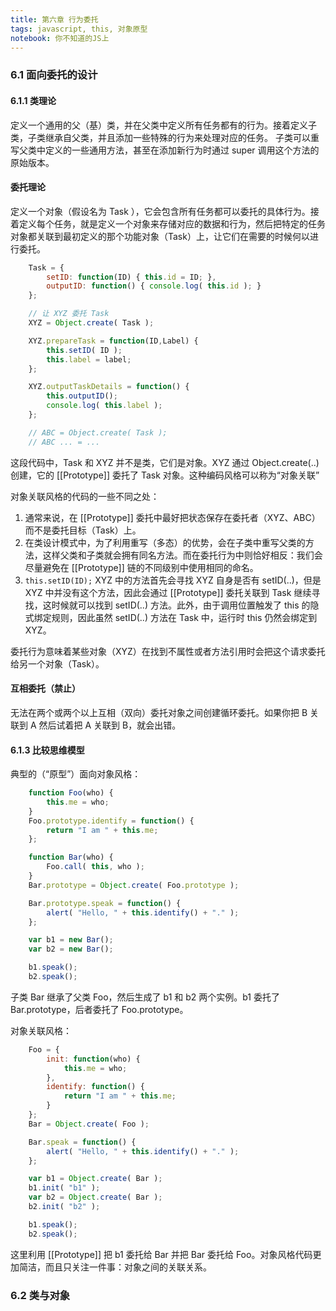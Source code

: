 ```yaml
---
title: 第六章 行为委托 
tags: javascript, this, 对象原型
notebook: 你不知道的JS上
---
```

### 6.1 面向委托的设计
#### 6.1.1 类理论
定义一个通用的父（基）类，并在父类中定义所有任务都有的行为。接着定义子类，子类继承自父类，并且添加一些特殊的行为来处理对应的任务。
子类可以重写父类中定义的一些通用方法，甚至在添加新行为时通过 super 调用这个方法的原始版本。

#### 委托理论
定义一个对象（假设名为 Task ），它会包含所有任务都可以委托的具体行为。接着定义每个任务，就是定义一个对象来存储对应的数据和行为，然后把特定的任务对象都关联到最初定义的那个功能对象（Task）上，让它们在需要的时候何以进行委托。
```javascript
    Task = {
        setID: function(ID) { this.id = ID; },
        outputID: function() { console.log( this.id ); }
    };

    // 让 XYZ 委托 Task
    XYZ = Object.create( Task );

    XYZ.prepareTask = function(ID,Label) {
        this.setID( ID );
        this.label = label;
    };

    XYZ.outputTaskDetails = function() {
        this.outputID();
        console.log( this.label );
    };

    // ABC = Object.create( Task );
    // ABC ... = ...
```
这段代码中，Task 和 XYZ 并不是类，它们是对象。XYZ 通过 Object.create(..)创建，它的 [[Prototype]] 委托了 Task 对象。这种编码风格可以称为“对象关联”

对象关联风格的代码的一些不同之处：
1. 通常来说，在 [[Prototype]] 委托中最好把状态保存在委托者（XYZ、ABC）而不是委托目标（Task）上。
2. 在类设计模式中，为了利用重写（多态）的优势，会在子类中重写父类的方法，这样父类和子类就会拥有同名方法。而在委托行为中则恰好相反：我们会尽量避免在  [[Prototype]] 链的不同级别中使用相同的命名。
3. `this.setID(ID);` XYZ 中的方法首先会寻找 XYZ 自身是否有 setID(..)，但是 XYZ 中并没有这个方法，因此会通过 [[Prototype]] 委托关联到 Task 继续寻找，这时候就可以找到 setID(..) 方法。此外，由于调用位置触发了 this 的隐式绑定规则，因此虽然 setID(..) 方法在 Task 中，运行时 this 仍然会绑定到 XYZ。

委托行为意味着某些对象（XYZ）在找到不属性或者方法引用时会把这个请求委托给另一个对象（Task）。

#### 互相委托（禁止）
无法在两个或两个以上互相（双向）委托对象之间创建循环委托。如果你把 B 关联到 A 然后试着把 A 关联到 B，就会出错。

#### 6.1.3 比较思维模型
典型的（“原型”）面向对象风格：
```javascript
    function Foo(who) {
        this.me = who;
    }
    Foo.prototype.identify = function() {
        return "I am " + this.me;
    };

    function Bar(who) {
        Foo.call( this, who );
    }
    Bar.prototype = Object.create( Foo.prototype );

    Bar.prototype.speak = function() {
        alert( "Hello, " + this.identify() + "." );
    };

    var b1 = new Bar();
    var b2 = new Bar();

    b1.speak();
    b2.speak();
```
子类 Bar 继承了父类 Foo，然后生成了 b1 和 b2 两个实例。b1 委托了 Bar.prototype，后者委托了 Foo.prototype。

对象关联风格：
```javascript
    Foo = {
        init: function(who) {
            this.me = who;
        },
        identify: function() {
            return "I am " + this.me;
        }
    };
    Bar = Object.create( Foo );

    Bar.speak = function() {
        alert( "Hello, " + this.identify() + "." );
    };

    var b1 = Object.create( Bar );
    b1.init( "b1" );
    var b2 = Object.create( Bar );
    b2.init( "b2" );

    b1.speak();
    b2.speak();
```
这里利用 [[Prototype]] 把 b1 委托给 Bar 并把 Bar 委托给 Foo。对象风格代码更加简洁，而且只关注一件事：对象之间的关联关系。

### 6.2 类与对象

